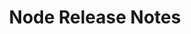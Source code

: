 ---
title: 'Node Release Notes'
linkTitle: 'Node Release Notes'
description: >
    Release notes related to the Trustgrid Node software
---